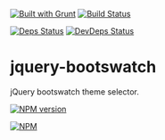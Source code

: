 [![Built with Grunt](https://cdn.gruntjs.com/builtwith.png)](http://gruntjs.com/)
[![Build Status](https://drone.io/github.com/sergeyt/jquery-bootswatch/status.png)](https://drone.io/github.com/sergeyt/jquery-bootswatch/latest)
                                                                                 
[![Deps Status](https://david-dm.org/sergeyt/jquery-bootswatch.png)](https://david-dm.org/sergeyt/jquery-bootswatch)
[![DevDeps Status](https://david-dm.org/sergeyt/jquery-bootswatch/dev-status.png)](https://david-dm.org/sergeyt/jquery-bootswatch#info=devDependencies)

# jquery-bootswatch

jQuery bootswatch theme selector.

[![NPM version](https://badge.fury.io/js/jquery-bootswatch.png)](http://badge.fury.io/js/jquery-bootswatch)

[![NPM](https://nodei.co/npm/jquery-bootswatch.png?downloads=true&stars=true)](https://nodei.co/npm/jquery-bootswatch/)
